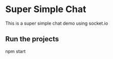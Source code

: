 # Super Simple Chat

This is a super simple chat demo using socket.io

## Run the projects

npm start

